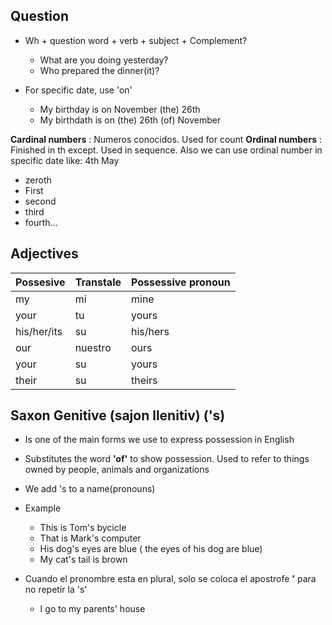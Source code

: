 
## Question 

- Wh + question word + verb + subject + Complement?
	- What are you doing yesterday?
	- Who prepared the dinner(it)?

- For specific date, use 'on'
	- My birthday is on November (the) 26th 
	- My birthdath is on (the) 26th (of) November


**Cardinal numbers** : Numeros conocidos. Used for count
**Ordinal numbers** : Finished in th except. Used in sequence. Also we can use ordinal number in specific date like: 4th May
- zeroth
- First
- second
- third
- fourth...

## Adjectives

| Possesive | Transtale | Possessive pronoun |
| ---- | ---- | ---- |
| my | mi | mine |
| your | tu | yours |
| his/her/its | su | his/hers |
| our | nuestro | ours |
| your | su | yours |
| their | su | theirs |

## Saxon Genitive (sajon llenitiv)  ('s)

- Is one of the main forms we use to express possession in English
- Substitutes the word **'of'** to show possession. Used to refer to things owned by people, animals and organizations
- We add 's to a name(pronouns)
- Example
	- This is Tom's bycicle
	- That is Mark's computer
	- His dog's eyes are blue  ( the eyes of his dog are blue)
	- My cat's tail is brown

- Cuando el pronombre esta en plural, solo se coloca el apostrofe **'** para no repetir la 's'
	- I go to my parents' house